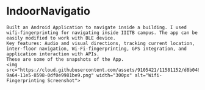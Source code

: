 # IndoorNavigatio
    Built an Android Application to navigate inside a building. I used wifi-fingerprinting for navigating inside IIITB campus. The app can be easily modified to work with BLE device.
    Key features: Audio and visual directions, tracking current location, inter-floor navigation, Wi-Fi-fingerprinting, GPS integration, and application interaction with APIs.
    These are some of the snapshots of the App.
    <img src="https://cloud.githubusercontent.com/assets/9105421/11581152/d8b04884-9a64-11e5-8598-0df0e9981be9.png" width="300px" alt="Wifi-Fingerprinting Screenshot">
    
    
